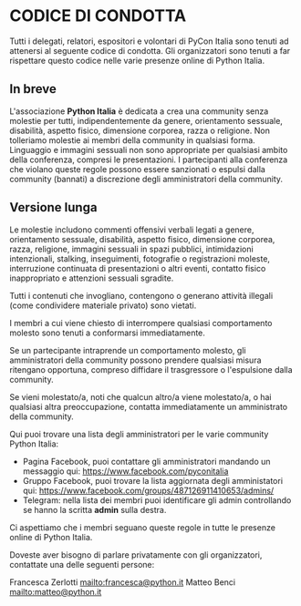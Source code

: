 # CODICE DI CONDOTTA

Tutti i delegati, relatori, espositori e volontari di PyCon Italia sono tenuti ad attenersi al seguente codice di condotta. Gli organizzatori sono tenuti a far
rispettare questo codice nelle varie presenze online di Python Italia.

## In breve

L'associazione **Python Italia** è dedicata a crea una community senza molestie
per tutti, indipendentemente da genere, orientamento sessuale, disabilità, aspetto fisico, dimensione corporea, razza o religione.
Non tolleriamo molestie ai membri della community in qualsiasi forma.
Linguaggio e immagini sessuali non sono appropriate per qualsiasi ambito della
conferenza, compresi le presentazioni.
I partecipanti alla conferenza che violano queste regole possono essere sanzionati o
espulsi dalla community (bannati) a discrezione degli amministratori della community.

## Versione lunga

Le molestie includono commenti offensivi verbali legati a genere, orientamento sessuale,
disabilità, aspetto fisico, dimensione corporea, razza, religione, immagini sessuali in
spazi pubblici, intimidazioni intenzionali, stalking, inseguimenti, fotografie o
registrazioni moleste, interruzione continuata di presentazioni o altri eventi,
contatto fisico inappropriato e attenzioni sessuali sgradite.

Tutti i contenuti che invogliano, contengono o generano attività illegali (come
condividere materiale privato) sono vietati.

I membri a cui viene chiesto di interrompere qualsiasi comportamento molesto sono
tenuti a conformarsi immediatamente.


Se un partecipante intraprende un comportamento molesto, gli amministratori della community possono prendere qualsiasi misura ritengano opportuna, compreso diffidare il trasgressore o l'espulsione dalla community.

Se vieni molestato/a, noti che qualcun altro/a viene molestato/a, o hai qualsiasi altra
preoccupazione, contatta immediatamente un amministrato della community.

Qui puoi trovare una lista degli amministratori per le varie community Python Italia:

- Pagina Facebook, puoi contattare gli amministratori mandando un messaggio qui:
    https://www.facebook.com/pyconitalia
- Gruppo Facebook, puoi trovare la lista aggiornata degli amministatori qui:
    https://www.facebook.com/groups/487126911410653/admins/
- Telegram: nella lista dei membri puoi identificare gli admin controllando se
    hanno la scritta __admin__ sulla destra.

Ci aspettiamo che i membri seguano queste regole in tutte le presenze online di
Python Italia.

Doveste aver bisogno di parlare privatamente con gli organizzatori, contattate una delle seguenti persone:

Francesca Zerlotti [mailto:francesca@python.it](francesca@python.it)
Matteo Benci [mailto:matteo@python.it](matteo@python.it)
